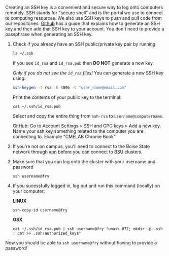 Creating an SSH key is a convenient and secure way to log onto computers remotely. SSH stands for "secure shell" and is the portal we use to connect to computing resources. We also use SSH keys to push and pull code from our repositories. [Github](https://docs.github.com/en/github/authenticating-to-github/connecting-to-github-with-ssh) has a guide that explains how to generate an SSH key and then add that SSH key to your account. You don't need to provide a passphrase when generating an SSH key.

1. Check if you already have an SSH public/private key pair by running 
   ```bash
   ls ~/.ssh
   ```
   If you see `id_rsa` and `id_rsa.pub` then **DO NOT** generate a new key.

   *Only if you do not see the `id_rsa` files!* You can generate a new SSH key using:
   ```bash
   ssh-keygen -t rsa -b 4096 -C "user_name@email.com"
   ```
   
   Print the contents of your public key to the terminal:
   ```
   cat ~/.ssh/id_rsa.pub
   ``` 
   Select and copy the entire thing from `ssh-rsa` to `username@computername`.
   
   GitHub: Go to Account Settings > SSH and GPG keys > Add a new key. Name your ssh key something related to the computer you are connecting to. Example "CMELAB Chrome Book"

1. If you're not on campus, you'll need to connect to the Boise State network through [vpn](https://www.boisestate.edu/oit-network/vpn-services/) before you can connect to BSU clusters.

1. Make sure that you can log onto the cluster with your username and password
   ```
   ssh username@fry
   ```

1. If you sucessfully logged in, log out and run this command (locally) on your computer:

   **LINUX**
   
   ```ssh-copy-id username@fry```
   
   **OSX**
   
   ```cat ~/.ssh/id_rsa.pub | ssh username@fry "umask 077; mkdir -p .ssh ; cat >> .ssh/authorized_keys"```

Now you should be able to ```ssh username@fry``` without having to provide a password!
